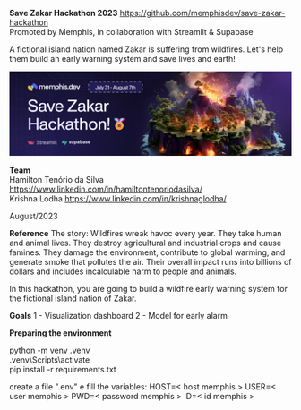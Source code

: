 **Save Zakar Hackathon 2023** 
https://github.com/memphisdev/save-zakar-hackathon   
Promoted by Memphis, in collaboration with Streamlit & Supabase

A fictional island nation named Zakar is suffering from wildfires.
Let's help them build an early warning system and save lives and earth!

![Alt text](image.png)

**Team**   
Hamilton Tenório da Silva  https://www.linkedin.com/in/hamiltontenoriodasilva/   
Krishna Lodha  https://www.linkedin.com/in/krishnaglodha/     

August/2023

**Reference** 
The story:
Wildfires wreak havoc every year.
They take human and animal lives. They destroy agricultural and industrial crops and cause famines.
They damage the environment, contribute to global warming, and generate smoke that pollutes the air.
Their overall impact runs into billions of dollars and includes incalculable harm to people and animals.

In this hackathon, you are going to build a wildfire early warning system for the fictional island nation of Zakar.

**Goals** 
1 - Visualization dashboard 
2 - Model for early alarm

**Preparing the environment** 

python -m venv .venv  
.venv\Scripts\activate  
pip install -r requirements.txt

create a file ".env" e fill the variables:
HOST=< host memphis >
USER=< user memphis >
PWD=< password memphis >
ID=< id memphis >
